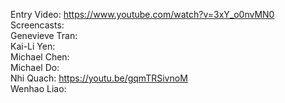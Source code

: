 Entry Video: https://www.youtube.com/watch?v=3xY_o0nvMN0  
Screencasts:  
  Genevieve Tran:  
  Kai-Li Yen:  
  Michael Chen:  
  Michael Do:   
  Nhi Quach: https://youtu.be/gqmTRSivnoM  
  Wenhao Liao:   

